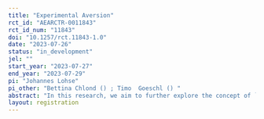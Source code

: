 ```yaml
---
title: "Experimental Aversion"
rct_id: "AEARCTR-0011843"
rct_id_num: "11843"
doi: "10.1257/rct.11843-1.0"
date: "2023-07-26"
status: "in_development"
jel: ""
start_year: "2023-07-27"
end_year: "2023-07-29"
pi: "Johannes Lohse"
pi_other: "Bettina Chlond () ; Timo  Goeschl () "
abstract: "In this research, we aim to further explore the concept of `experiment aversion`: Individuals appear more likely to object on moral grounds to a randomisation between two policies affecting others than to each policy alone. Our further exploration is motivated by contrasting findings. Previous work using a vignette design (Meyer et al, 2019) found evidence in favour of experiment aversion. Our own subsequent work, a pre-registered non-hypothetical experiment found no supporting evidence. We hypothesize that the diverging findings are driven by the fact that in the non-hypothetical experiment, individuals’ experimental payoffs are linked to learning from policy evidence. To test this hypothesis, we propose a follow-up study that employs a vignette design similar to Meyer et al. (2019). Each vignette describes a situation in which a decision maker has to decide between implementing a policy A, a policy B or to conduct a randomized experiment between both policies (A/B) before making a final choice between A and B. In a departure from previous designs, participating individuals are allocated, between subjects, to three different conditions. The baseline condition conceptually replicates Meyer et al. (2019) by asking participants to rate the  moral appropriateness of implementing policies A, B, or a randomization of A/B. In the two treatment conditions we ask participants to indicate instead how the decision maker should act (Treatment 1) or to chose how they would act themselves in lieu of the decision maker (Treatment 2). Examining variations in experimental aversion across these three conditions will help determine whether individuals rate the instrumental value of learning from randomization higher than their possible moral objection."
layout: registration
---
```


